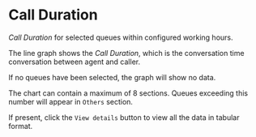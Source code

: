 # Call Duration

*Call Duration* for selected queues within configured working hours.

The line graph shows the *Call Duration*, which is the conversation time
conversation between agent and caller.

If no queues have been selected, the graph will show no data.

The chart can contain a maximum of 8 sections. Queues exceeding this number
will appear in `Others` section.

If present, click the `View details` button to view all the data
in tabular format.
